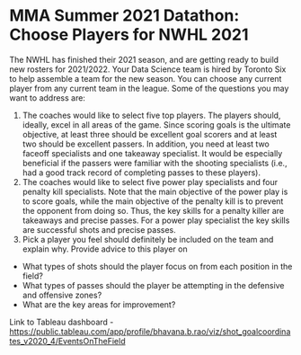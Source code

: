 # MMA Summer 2021 Datathon: Choose Players for NWHL 2021

The NWHL has finished their 2021 season, and are getting ready to build new rosters for 2021/2022.  Your Data Science team is hired by Toronto Six to help assemble a team for the new season.  You can choose any current player from any current team in the league. Some of the questions you may want to address are: 

1. The coaches would like to select five top players.  The players should, ideally, excel in all areas of the game.  Since scoring goals is the ultimate objective, at least three should be excellent goal scorers and at least two should be excellent passers.  In addition, you need at least two faceoff specialists and one takeaway specialist.  It would be especially beneficial if the passers were familiar with the shooting specialists (i.e., had a good track record of completing passes to these players). 
2. The coaches would like to select five power play specialists and four penalty kill specialists.  Note that the main objective of the power play is to score goals, while the main objective of the penalty kill is to prevent the opponent from doing so.  Thus, the key skills for a penalty killer are takeaways and precise passes.  For a power play specialist the key skills are successful shots and precise passes.
3. Pick a player you feel should definitely be included on the team and explain why. Provide advice to this player on
 - What types of shots should the player focus on from each position in the field? 
 - What types of passes should the player be attempting in the defensive and offensive zones?
 - What are the key areas for improvement?

Link to Tableau dashboard - https://public.tableau.com/app/profile/bhavana.b.rao/viz/shot_goalcoordinates_v2020_4/EventsOnTheField
